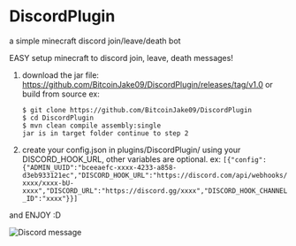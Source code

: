 # DiscordPlugin
a simple minecraft discord join/leave/death bot

EASY setup minecraft to discord join, leave, death messages!

1. download the jar file: https://github.com/BitcoinJake09/DiscordPlugin/releases/tag/v1.0
  or build from source
    ex:
    ```
    $ git clone https://github.com/BitcoinJake09/DiscordPlugin
    $ cd DiscordPlugin
    $ mvn clean compile assembly:single
    jar is in target folder continue to step 2
    ```

2. create your config.json in plugins/DiscordPlugin/
    using your DISCORD_HOOK_URL, other variables are optional.
   ex:
```[{"config":{"ADMIN_UUID":"bceeaefc-xxxx-4233-a858-d3eb933121ec","DISCORD_HOOK_URL":"https://discord.com/api/webhooks/xxxx/xxxx-bU-xxxx","DISCORD_URL":"https://discord.gg/xxxx","DISCORD_HOOK_CHANNEL_ID":"xxxx"}}]```

and ENJOY :D

![Discord message](https://media.discordapp.net/attachments/419294985419096064/850898500643192862/unknown.png)

